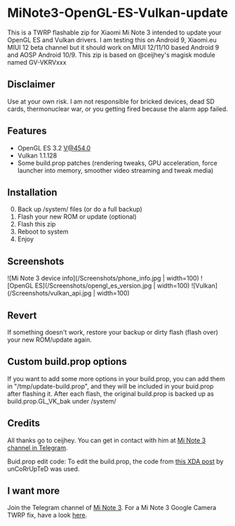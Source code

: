 # MiNote3-OpenGL-ES-Vulkan-update
This is a TWRP flashable zip for Xiaomi Mi Note 3 intended to update your OpenGL ES and Vulkan drivers.
I am testing this on Android 9, Xiaomi.eu MIUI 12 beta channel but it should work on MIUI 12/11/10 based Android 9 and AOSP Android 10/9.
This zip is based on @ceijhey's magisk module named GV-VKRVxxx

## Disclaimer
Use at your own risk. I am not responsible for bricked devices, dead SD cards, thermonuclear war, or you getting fired because the alarm app failed.

## Features
- OpenGL ES 3.2 V@454.0
- Vulkan 1.1.128
- Some build.prop patches (rendering tweaks, GPU acceleration, force launcher into memory, smoother video streaming and tweak media)

## Installation
0. Back up /system/ files (or do a full backup)
1. Flash your new ROM or update (optional)
2. Flash this zip
3. Reboot to system
4. Enjoy

## Screenshots
![Mi Note 3 device info](/Screenshots/phone_info.jpg | width=100) ![OpenGL ES](/Screenshots/opengl_es_version.jpg | width=100) ![Vulkan](/Screenshots/vulkan_api.jpg | width=100)

## Revert
If something doesn't work, restore your backup or dirty flash (flash over) your new ROM/update again.

## Custom build.prop options
If you want to add some more options in your build.prop, you can add them in "/tmp/update-build.prop", and they will be included in your buid.prop after flashing it.
After each flash, the original build.prop is backed up as build.prop.GL_VK_bak under /system/

## Credits
All thanks go to ceijhey. You can get in contact with him at [Mi Note 3 channel in Telegram](https://t.me/s/minote3channel).

Buid.prop edit code: To edit the build.prop, the code from [this XDA post](https://forum.xda-developers.com/showpost.php?p=19093919&postcount=20) by unCoRrUpTeD was used.

## I want more
Join the Telegram channel of [Mi Note 3](https://t.me/s/minote3channel).
For a Mi Note 3 Google Camera TWRP fix, have a look [here](https://github.com/GreatApo/MiNote3-Camera2API-fix).
